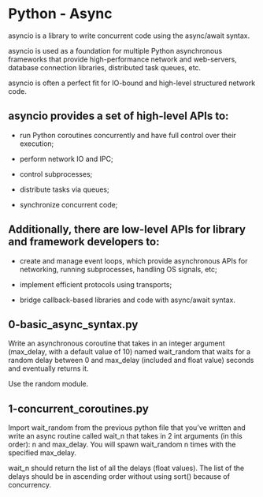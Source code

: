# Python - Async
asyncio is a library to write concurrent code using the async/await syntax.

asyncio is used as a foundation for multiple Python asynchronous frameworks that provide high-performance network and web-servers, database connection libraries, distributed task queues, etc.

asyncio is often a perfect fit for IO-bound and high-level structured network code.

## asyncio provides a set of high-level APIs to:

* run Python coroutines concurrently and have full control over their execution;

* perform network IO and IPC;

* control subprocesses;

* distribute tasks via queues;

* synchronize concurrent code;

## Additionally, there are low-level APIs for library and framework developers to:

* create and manage event loops, which provide asynchronous APIs for networking, running subprocesses, handling OS signals, etc;

* implement efficient protocols using transports;

* bridge callback-based libraries and code with async/await syntax.

## 0-basic_async_syntax.py
Write an asynchronous coroutine that takes in an integer argument (max_delay, with a default value of 10) named wait_random that waits for a random delay between 0 and max_delay (included and float value) seconds and eventually returns it.

Use the random module.
## 1-concurrent_coroutines.py
Import wait_random from the previous python file that you’ve written and write an async routine called wait_n that takes in 2 int arguments (in this order): n and max_delay. You will spawn wait_random n times with the specified max_delay.

wait_n should return the list of all the delays (float values). The list of the delays should be in ascending order without using sort() because of concurrency.
